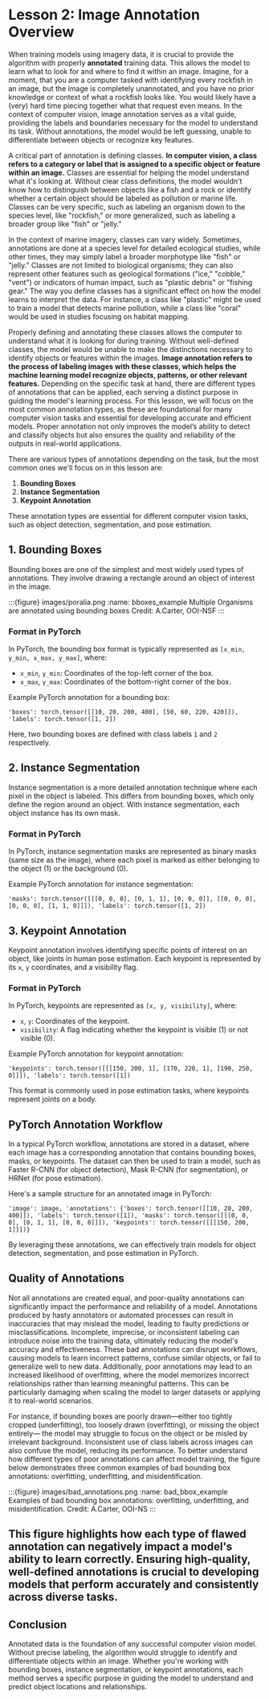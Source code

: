 # Lesson 2: Image Annotation Overview

When training models using imagery data, it is crucial to provide the algorithm with properly **annotated** training data. This allows the model to learn what to look for and where to find it within an image. Imagine, for a moment, that you are a computer tasked with identifying every rockfish in an image, but the image is completely unannotated, and you have no prior knowledge or context of what a rockfish looks like. You would likely have a (very) hard time piecing together what that request even means. In the context of computer vision, image annotation serves as a vital guide, providing the labels and boundaries necessary for the model to understand its task. Without annotations, the model would be left guessing, unable to differentiate between objects or recognize key features.

A critical part of annotation is defining classes. **In computer vision, a class refers to a category or label that is assigned to a specific object or feature within an image.** Classes are essential for helping the model understand what it's looking at. Without clear class definitions, the model wouldn't know how to distinguish between objects like a fish and a rock or identify whether a certain object should be labeled as pollution or marine life. Classes can be very specific, such as labeling an organism down to the species level, like "rockfish," or more generalized, such as labeling a broader group like "fish" or "jelly."

In the context of marine imagery, classes can vary widely. Sometimes, annotations are done at a species level for detailed ecological studies, while other times, they may simply label a broader morphotype like "fish" or "jelly." Classes are not limited to biological organisms; they can also represent other features such as geological formations ("ice," "cobble," "vent") or indicators of human impact, such as "plastic debris" or "fishing gear." The way you define classes has a significant effect on how the model learns to interpret the data. For instance, a class like "plastic" might be used to train a model that detects marine pollution, while a class like "coral" would be used in studies focusing on habitat mapping.

Properly defining and annotating these classes allows the computer to understand what it is looking for during training. Without well-defined classes, the model would be unable to make the distinctions necessary to identify objects or features within the images. **Image annotation refers to the process of labeling images with these classes, which helps the machine learning model recognize objects, patterns, or other relevant features.** Depending on the specific task at hand, there are different types of annotations that can be applied, each serving a distinct purpose in guiding the model's learning process. For this lesson, we will focus on the most common annotation types, as these are foundational for many computer vision tasks and essential for developing accurate and efficient models. Proper annotation not only improves the model’s ability to detect and classify objects but also ensures the quality and reliability of the outputs in real-world applications.

There are various types of annotations depending on the task, but the most common ones we'll focus on in this lesson are:
1. **Bounding Boxes**
2. **Instance Segmentation**
3. **Keypoint Annotation**

These annotation types are essential for different computer vision tasks, such as object detection, segmentation, and pose estimation.

## 1. Bounding Boxes

Bounding boxes are one of the simplest and most widely used types of annotations. They involve drawing a rectangle around an object of interest in the image.

:::{figure} images/poralia.png
:name: bboxes_example
Multiple Organisms are annotated using bounding boxes Credit: A.Carter, OOI-NSF
:::

### Format in PyTorch

In PyTorch, the bounding box format is typically represented as `[x_min, y_min, x_max, y_max]`, where:
- `x_min`, `y_min`: Coordinates of the top-left corner of the box.
- `x_max`, `y_max`: Coordinates of the bottom-right corner of the box.

Example PyTorch annotation for a bounding box:

`'boxes': torch.tensor([[10, 20, 200, 400], [50, 60, 220, 420]]), 'labels': torch.tensor([1, 2])`

Here, two bounding boxes are defined with class labels `1` and `2` respectively.

## 2. Instance Segmentation

Instance segmentation is a more detailed annotation technique where each pixel in the object is labeled. This differs from bounding boxes, which only define the region around an object. With instance segmentation, each object instance has its own mask.

### Format in PyTorch

In PyTorch, instance segmentation masks are represented as binary masks (same size as the image), where each pixel is marked as either belonging to the object (1) or the background (0).

Example PyTorch annotation for instance segmentation:

`'masks': torch.tensor([[[0, 0, 0], [0, 1, 1], [0, 0, 0]], [[0, 0, 0], [0, 0, 0], [1, 1, 0]]]), 'labels': torch.tensor([1, 2])`

## 3. Keypoint Annotation

Keypoint annotation involves identifying specific points of interest on an object, like joints in human pose estimation. Each keypoint is represented by its `x`, `y` coordinates, and a visibility flag.

### Format in PyTorch

In PyTorch, keypoints are represented as `[x, y, visibility]`, where:
- `x`, `y`: Coordinates of the keypoint.
- `visibility`: A flag indicating whether the keypoint is visible (1) or not visible (0).

Example PyTorch annotation for keypoint annotation:

`'keypoints': torch.tensor([[[150, 200, 1], [170, 220, 1], [190, 250, 0]]]), 'labels': torch.tensor([1])`

This format is commonly used in pose estimation tasks, where keypoints represent joints on a body.

## PyTorch Annotation Workflow

In a typical PyTorch workflow, annotations are stored in a dataset, where each image has a corresponding annotation that contains bounding boxes, masks, or keypoints. The dataset can then be used to train a model, such as Faster R-CNN (for object detection), Mask R-CNN (for segmentation), or HRNet (for pose estimation).

Here's a sample structure for an annotated image in PyTorch:

`'image': image, 'annotations': {'boxes': torch.tensor([[10, 20, 200, 400]]), 'labels': torch.tensor([1]), 'masks': torch.tensor([[[0, 0, 0], [0, 1, 1], [0, 0, 0]]]), 'keypoints': torch.tensor([[[150, 200, 1]]])}`

By leveraging these annotations, we can effectively train models for object detection, segmentation, and pose estimation in PyTorch.

## Quality of Annotations

Not all annotations are created equal, and poor-quality annotations can significantly impact the performance and reliability of a model. Annotations produced by hasty annotators or automated processes can result in inaccuracies that may mislead the model, leading to faulty predictions or misclassifications. Incomplete, imprecise, or inconsistent labeling can introduce noise into the training data, ultimately reducing the model's accuracy and effectiveness. These bad annotations can disrupt workflows, causing models to learn incorrect patterns, confuse similar objects, or fail to generalize well to new data. Additionally, poor annotations may lead to an increased likelihood of overfitting, where the model memorizes incorrect relationships rather than learning meaningful patterns. This can be particularly damaging when scaling the model to larger datasets or applying it to real-world scenarios.

For instance, if bounding boxes are poorly drawn—either too tightly cropped (underfitting), too loosely drawn (overfitting), or missing the object entirely— the model may struggle to focus on the object or be misled by irrelevant background. Inconsistent use of class labels across images can also confuse the model, reducing its performance. To better understand how different types of poor annotations can affect model training, the figure below demonstrates three common examples of bad bounding box annotations: overfitting, underfitting, and misidentification.

:::{figure} images/bad_annotations.png 
:name: bad_bbox_example 
Examples of bad bounding box annotations: overfitting, underfitting, and misidentification. Credit: A.Carter, OOI-NS
:::

This figure highlights how each type of flawed annotation can negatively impact a model's ability to learn correctly. Ensuring high-quality, well-defined annotations is crucial to developing models that perform accurately and consistently across diverse tasks.
---

## Conclusion

Annotated data is the foundation of any successful computer vision model. Without precise labeling, the algorithm would struggle to identify and differentiate objects within an image. Whether you're working with bounding boxes, instance segmentation, or keypoint annotations, each method serves a specific purpose in guiding the model to understand and predict object locations and relationships. 
